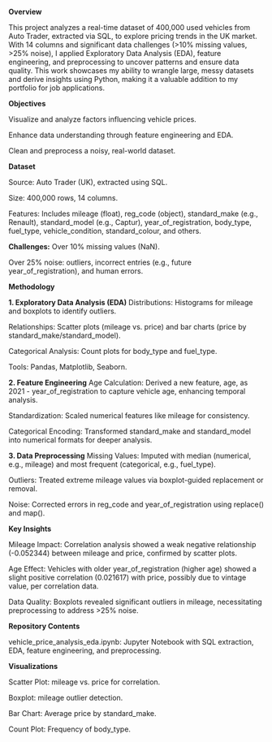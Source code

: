 
**Overview**

This project analyzes a real-time dataset of 400,000 used vehicles from Auto Trader, extracted via SQL, to explore pricing trends in the UK market. With 14 columns and significant data challenges (>10% missing values, >25% noise), I applied Exploratory Data Analysis (EDA), feature engineering, and preprocessing to uncover patterns and ensure data quality. This work showcases my ability to wrangle large, messy datasets and derive insights using Python, making it a valuable addition to my portfolio for job applications.


**Objectives**

Visualize and analyze factors influencing vehicle prices.

Enhance data understanding through feature engineering and EDA.

Clean and preprocess a noisy, real-world dataset.

**Dataset**

Source: Auto Trader (UK), extracted using SQL.

Size: 400,000 rows, 14 columns.

Features: Includes mileage (float), reg_code (object), standard_make (e.g., Renault), standard_model (e.g., Captur), year_of_registration, body_type, fuel_type, vehicle_condition, standard_colour, and others.


**Challenges:**
Over 10% missing values (NaN).

Over 25% noise: outliers, incorrect entries (e.g., future year_of_registration), and human errors.


**Methodology**

**1. Exploratory Data Analysis (EDA)**
Distributions: Histograms for mileage and boxplots to identify outliers.

Relationships: Scatter plots (mileage vs. price) and bar charts (price by standard_make/standard_model).

Categorical Analysis: Count plots for body_type and fuel_type.

Tools: Pandas, Matplotlib, Seaborn.

**2. Feature Engineering**
Age Calculation: Derived a new feature, age, as 2021 - year_of_registration to capture vehicle age, enhancing temporal analysis.

Standardization: Scaled numerical features like mileage for consistency.

Categorical Encoding: Transformed standard_make and standard_model into numerical formats for deeper analysis.

**3. Data Preprocessing**
Missing Values: Imputed with median (numerical, e.g., mileage) and most frequent (categorical, e.g., fuel_type).

Outliers: Treated extreme mileage values via boxplot-guided replacement or removal.

Noise: Corrected errors in reg_code and year_of_registration using replace() and map().

**Key Insights**

Mileage Impact: Correlation analysis showed a weak negative relationship (-0.052344) between mileage and price, confirmed by scatter plots.

Age Effect: Vehicles with older year_of_registration (higher age) showed a slight positive correlation (0.021617) with price, possibly due to vintage value, per correlation data.

Data Quality: Boxplots revealed significant outliers in mileage, necessitating preprocessing to address >25% noise.

**Repository Contents**

vehicle_price_analysis_eda.ipynb: Jupyter Notebook with SQL extraction, EDA, feature engineering, and preprocessing.

**Visualizations**

Scatter Plot: mileage vs. price for correlation.

Boxplot: mileage outlier detection.

Bar Chart: Average price by standard_make.

Count Plot: Frequency of body_type.



